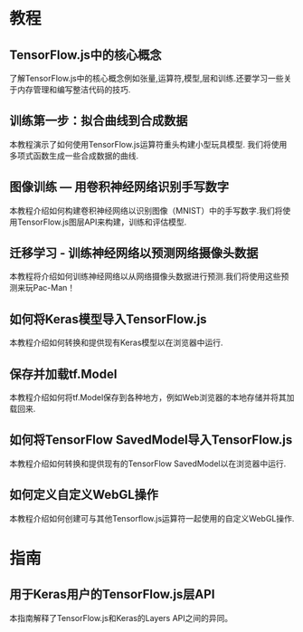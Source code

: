 # 教程

## TensorFlow.js中的核心概念

了解TensorFlow.js中的核心概念例如张量,运算符,模型,层和训练.还要学习一些关于内存管理和编写整洁代码的技巧.


## 训练第一步：拟合曲线到合成数据

本教程演示了如何使用TensorFlow.js运算符重头构建小型玩具模型. 我们将使用多项式函数生成一些合成数据的曲线.


## 图像训练 — 用卷积神经网络识别手写数字

本教程介绍如何构建卷积神经网络以识别图像（MNIST）中的手写数字.我们将使用TensorFlow.js图层API来构建，训练和评估模型.


## 迁移学习 - 训练神经网络以预测网络摄像头数据

本教程将介绍如何训练神经网络以从网络摄像头数据进行预测.我们将使用这些预测来玩Pac-Man！


## 如何将Keras模型导入TensorFlow.js

本教程介绍如何转换和提供现有Keras模型以在浏览器中运行.


## 保存并加载tf.Model

本教程介绍如何将tf.Model保存到各种地方，例如Web浏览器的本地存储并将其加载回来.


## 如何将TensorFlow SavedModel导入TensorFlow.js

本教程介绍如何转换和提供现有的TensorFlow SavedModel以在浏览器中运行.


## 如何定义自定义WebGL操作

本教程介绍如何创建可与其他Tensorflow.js运算符一起使用的自定义WebGL操作.


# 指南

## 用于Keras用户的TensorFlow.js层API

本指南解释了TensorFlow.js和Keras的Layers API之间的异同。

